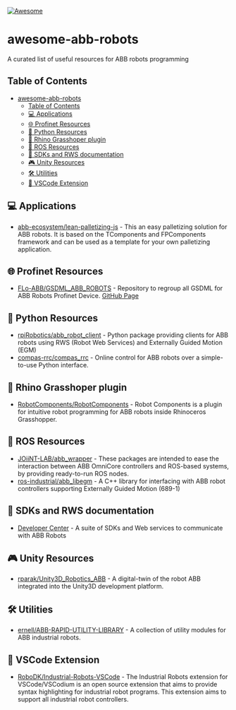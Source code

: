 [![Awesome](https://awesome.re/badge.svg)](https://awesome.re)

# awesome-abb-robots
A curated list of useful resources for ABB robots programming

## Table of Contents
- [awesome-abb-robots](#awesome-abb-robots)
  - [Table of Contents](#table-of-contents)
  - [💻 Applications](#-applications)
  - [🌐 Profinet Resources](#-profinet-resources)
  - [🐍 Python Resources](#-python-resources)
  - [🦏 Rhino Grasshoper plugin](#-rhino-grasshoper-plugin)
  - [🤖 ROS Resources](#-ros-resources)
  - [🔧 SDKs and RWS documentation](#-sdks-and-rws-documentation)
  - [🎮 Unity Resources](#-unity-resources)
  - [🛠️ Utilities](#️-utilities)
  - [📝 VSCode Extension](#-vscode-extension)

## 💻 Applications
- [abb-ecosystem/lean-palletizing-js](https://github.com/abb-ecosystem/lean-palletizing-js) - This an easy palletizing solution for ABB robots. It is based on the TComponents and FPComponents framework and can be used as a template for your own palletizing application.

## 🌐 Profinet Resources
- [FLo-ABB/GSDML_ABB_ROBOTS](https://github.com/FLo-ABB/GSDML_ABB_ROBOTS) - Repository to regroup all GSDML for ABB Robots Profinet Device. [GitHub Page](https://flo-abb.github.io/GSDML_ABB_ROBOTS/)

## 🐍 Python Resources
- [rpiRobotics/abb_robot_client](https://github.com/rpiRobotics/abb_robot_client) - Python package providing clients for ABB robots using RWS (Robot Web Services) and Externally Guided Motion (EGM)
- [compas-rrc/compas_rrc](https://github.com/compas-rrc/compas_rrc) - Online control for ABB robots over a simple-to-use Python interface.

## 🦏 Rhino Grasshoper plugin
- [RobotComponents/RobotComponents](https://github.com/RobotComponents/RobotComponents) - Robot Components is a plugin for intuitive robot programming for ABB robots inside Rhinoceros Grasshopper.

## 🤖 ROS Resources
- [JOiiNT-LAB/abb_wrapper](https://github.com/JOiiNT-LAB/abb_wrapper) - These packages are intended to ease the interaction between ABB OmniCore controllers and ROS-based systems, by providing ready-to-run ROS nodes.
- [ros-industrial/abb_libegm](https://github.com/ros-industrial/abb_libegm) - A C++ library for interfacing with ABB robot controllers supporting Externally Guided Motion (689-1)

## 🔧 SDKs and RWS documentation
- [Developer Center](https://developercenter.robotstudio.com/) - A suite of SDKs and Web services to communicate with ABB Robots

## 🎮 Unity Resources
- [rparak/Unity3D_Robotics_ABB](https://github.com/rparak/Unity3D_Robotics_ABB) - A digital-twin of the robot ABB integrated into the Unity3D development platform.

## 🛠️ Utilities
- [ernell/ABB-RAPID-UTILITY-LIBRARY](https://github.com/ernell/ABB-RAPID-UTILITY-LIBRARY) - A collection of utility modules for ABB industrial robots.

## 📝 VSCode Extension
- [RoboDK/Industrial-Robots-VSCode](https://github.com/RoboDK/Industrial-Robots-VSCode) - The Industrial Robots extension for VSCode/VSCodium is an open source extension that aims to provide syntax highlighting for industrial robot programs. This extension aims to support all industrial robot controllers.
